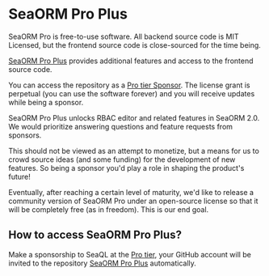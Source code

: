 # SeaORM Pro Plus

SeaORM Pro is free-to-use software. All backend source code is MIT Licensed, but the frontend source code is close-sourced for the time being.

[SeaORM Pro Plus](https://github.com/SeaQL/sea-orm-pro-plus) provides additional features and access to the frontend source code.

You can access the repository as a [Pro tier Sponsor](https://github.com/sponsors/SeaQL/sponsorships?tier_id=249708). The license grant is perpetual (you can use the software forever) and you will receive updates while being a sponsor.

SeaORM Pro Plus unlocks RBAC editor and related features in SeaORM 2.0. We would prioritize answering questions and feature requests from sponsors.

This should not be viewed as an attempt to monetize, but a means for us to crowd source ideas (and some funding) for the development of new features. So being a sponsor you'd play a role in shaping the product's future!

Eventually, after reaching a certain level of maturity, we'd like to release a community version of SeaORM Pro under an open-source license so that it will be completely free (as in freedom). This is our end goal.

## How to access SeaORM Pro Plus?

Make a sponsorship to SeaQL at the [Pro tier](https://github.com/sponsors/SeaQL/sponsorships?tier_id=249708), your GitHub account will be invited to the repository [SeaORM Pro Plus](https://github.com/SeaQL/sea-orm-pro-plus) automatically.